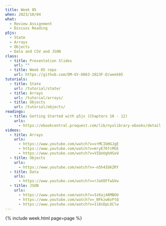 ```yaml
---
title: Week 05
when: 2023/10/04
what:
  - Review Assignment
  - Discuss Reading
p5js:
  - State
  - Arrays
  - Objects
  - Data and CSV and JSON
class:
  - title: Presentation Slides
    url: ""
  - title: Week 05 repo
    url: https://github.com/DM-GY-6063-2023F-D/week05
tutorials:
  - title: State
    url: /tutorial/state/
  - title: Arrays
    url: /tutorial/arrays/
  - title: Objects
    url: /tutorial/objects/
readings:
  - title: Getting Started with p5js (Chapters 10 - 12)
    urls:
      - https://ebookcentral.proquest.com/lib/nyulibrary-ebooks/detail.action?docID=4333728
videos:
  - title: Arrays
    urls:
      - https://www.youtube.com/watch?v=vrMCIbHGJgE
      - https://www.youtube.com/watch?v=mryE76fcMSE
      - https://www.youtube.com/watch?v=VIQoUghHSxU
  - title: Objects
    urls:
      - https://www.youtube.com/watch?v=-e5h4IGKZRY
  - title: Data
    urls:
      - https://www.youtube.com/watch?v=rJaXOFfwGVw
  - title: JSON
    urls:
      - https://www.youtube.com/watch?v=3zKaj48MBOU
      - https://www.youtube.com/watch?v=_NFkzw6oFtQ
      - https://www.youtube.com/watch?v=118sDpLOClw
---
```

{% include week.html page=page %}
